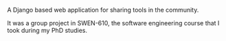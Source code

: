A Django based web application for sharing tools in the community. 

It was a group project in SWEN-610, the software engineering course that I took during my PhD studies. 
